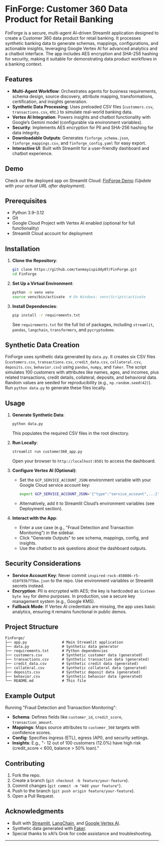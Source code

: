 


# FinForge: Customer 360 Data Product for Retail Banking



FinForge is a secure, multi-agent AI-driven Streamlit application designed to create a Customer 360 data product for retail banking. It processes synthetic banking data to generate schemas, mappings, configurations, and actionable insights, leveraging Google Vertex AI for advanced analytics and a chatbot interface. The app includes AES encryption and SHA-256 hashing for security, making it suitable for demonstrating data product workflows in a banking context.

## Features
- **Multi-Agent Workflow**: Orchestrates agents for business requirements, schema design, source discovery, attribute mapping, transformations, certification, and insights generation.
- **Synthetic Data Processing**: Uses preloaded CSV files (`customers.csv`, `transactions.csv`, etc.) to simulate real-world banking data.
- **Vertex AI Integration**: Powers insights and chatbot functionality with Google’s Gemini model (configurable via environment variables).
- **Security**: Implements AES encryption for PII and SHA-256 hashing for data integrity.
- **Downloadable Outputs**: Generates `finforge_schema.json`, `finforge_mappings.csv`, and `finforge_config.yaml` for easy export.
- **Interactive UI**: Built with Streamlit for a user-friendly dashboard and chatbot experience.

## Demo
Check out the deployed app on Streamlit Cloud: [FinForge Demo](https://finforge.streamlit.app) *(Update with your actual URL after deployment)*.

## Prerequisites
- Python 3.9–3.12
- Git
- Google Cloud Project with Vertex AI enabled (optional for full functionality)
- Streamlit Cloud account for deployment

## Installation

1. **Clone the Repository**:
   ```bash
   git clone https://github.com/tanmayispiddy07/FinForge.git
   cd FinForge
   ```

2. **Set Up a Virtual Environment**:
   ```bash
   python -m venv venv
   source venv/bin/activate  # On Windows: venv\Scripts\activate
   ```

3. **Install Dependencies**:
   ```bash
   pip install -r requirements.txt
   ```
   See `requirements.txt` for the full list of packages, including `streamlit`, `pandas`, `langchain`, `transformers`, and `pycryptodome`.

## Synthetic Data Creation
FinForge uses synthetic data generated by `data.py`. It creates six CSV files (`customers.csv`, `transactions.csv`, `credit_data.csv`, `collateral.csv`, `deposits.csv`, `behavior.csv`) using `pandas`, `numpy`, and `faker`. The script simulates 100 customers with attributes like names, ages, and incomes, plus related transactions, credit details, collateral, deposits, and behavioral data. Random values are seeded for reproducibility (e.g., `np.random.seed(42)`). Run `python data.py` to generate these files locally.

## Usage

1. **Generate Synthetic Data**:
   ```bash
   python data.py
   ```
   This populates the required CSV files in the root directory.

2. **Run Locally**:
   ```bash
   streamlit run customer360_app.py
   ```
   Open your browser to `http://localhost:8501` to access the dashboard.

3. **Configure Vertex AI (Optional)**:
   - Set the `GCP_SERVICE_ACCOUNT_JSON` environment variable with your Google Cloud service account key:
     ```bash
     export GCP_SERVICE_ACCOUNT_JSON='{"type":"service_account",...}'
     ```
   - Alternatively, add it to Streamlit Cloud’s environment variables (see Deployment section).

4. **Interact with the App**:
   - Enter a use case (e.g., "Fraud Detection and Transaction Monitoring") in the sidebar.
   - Click "Generate Outputs" to see schema, mappings, config, and insights.
   - Use the chatbot to ask questions about the dashboard outputs.



## Security Considerations
- **Service Account Key**: Never commit `inspired-rock-450806-r5-d18f93b7f5ba.json` to the repo. Use environment variables or Streamlit secrets instead.
- **Encryption**: PII is encrypted with AES; the key is hardcoded as `Sixteen byte key` for demo purposes. In production, use a secure key management system (e.g., Google KMS).
- **Fallback Mode**: If Vertex AI credentials are missing, the app uses basic analytics, ensuring it remains functional in public demos.

## Project Structure
```
FinForge/
├── app.py                # Main Streamlit application
├── data.py               # Synthetic data generator
├── requirements.txt      # Python dependencies
├── customers.csv         # Synthetic customer data (generated)
├── transactions.csv      # Synthetic transaction data (generated)
├── credit_data.csv       # Synthetic credit data (generated)
├── collateral.csv        # Synthetic collateral data (generated)
├── deposits.csv          # Synthetic deposit data (generated)
├── behavior.csv          # Synthetic behavior data (generated)
└── README.md             # This file
```

## Example Output
Running "Fraud Detection and Transaction Monitoring":
- **Schema**: Defines fields like `customer_id`, `credit_score`, `transaction_amount`.
- **Mappings**: Maps source attributes to `customer_360` targets with confidence scores.
- **Config**: Specifies ingress (ETL), egress (API), and security settings.
- **Insights**: E.g., "- 12 out of 100 customers (12.0%) have high risk (credit_score < 600, balance > 50% loan)."

## Contributing
1. Fork the repo.
2. Create a branch (`git checkout -b feature/your-feature`).
3. Commit changes (`git commit -m "Add your feature"`).
4. Push to the branch (`git push origin feature/your-feature`).
5. Open a Pull Request.


## Acknowledgments
- Built with [Streamlit](https://streamlit.io/), [LangChain](https://github.com/langchain-ai/langchain), and [Google Vertex AI](https://cloud.google.com/vertex-ai).
- Synthetic data generated with [Faker](https://github.com/joke2k/faker).
- Special thanks to xAI’s Grok for code assistance and troubleshooting.

---

